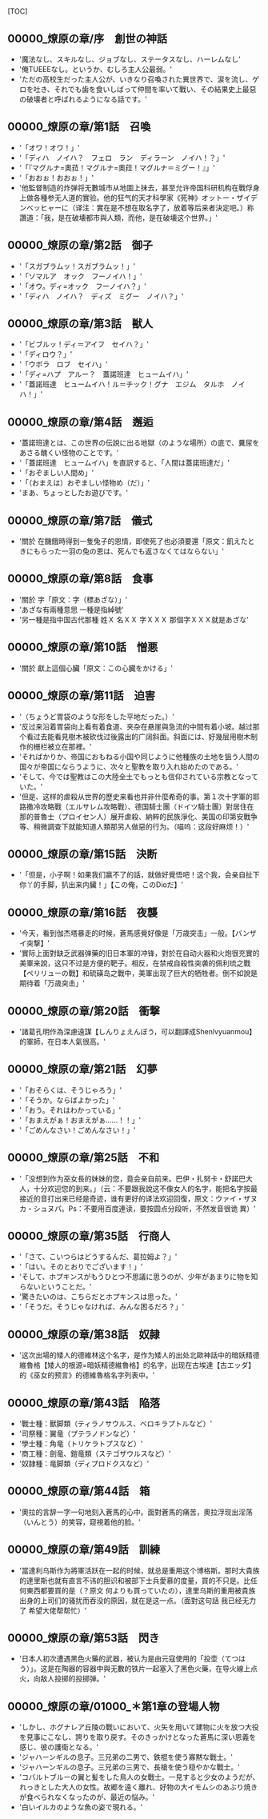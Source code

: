 # 

[TOC]

## 00000_燎原の章/序　創世の神話

- '魔法なし、スキルなし、ジョブなし、ステータスなし、ハーレムなし'
- '俺TUEEEなし。というか、むしろ主人公最弱。'
- 'ただの高校生だった主人公が、いきなり召喚された異世界で、涙を流し、ゲロを吐き、それでも歯を食いしばって仲間を率いて戰い、その結果史上最惡の破壊者と呼ばれるようになる話です。'


## 00000_燎原の章/第1話　召喚

- '「オワ！オワ！」'
- '「ディハ　ノイハ？　フェロ　ラン　ディラーン　ノイハ！？」'
- '「『マグルナ=奧菈！マグルナ=奧菈！マグルナ＝ミグー！』」'
- '「おおぉ！おおぉ！」'
- '他監督制造的炸弹将无數城市从地圖上抹去，甚至允许帝国科研机构在戰俘身上做各種参无人道的實验。他的狂气的天才科學家《死神》オットー・ザイデンベッヒャーに（译注：實在是不想在取名字了，放着等后来者決定吧。）称讚道：「我，是在破壊都市與人類，而他，是在破壊这个世界。」'


## 00000_燎原の章/第2話　御子

- '「スガブラムッ！スガブラムッ！」'
- '「ソマルア　オック　フーノイハ！」'
- '「オウ。ディ=オック　フーノイハ？」'
- '「ディハ　ノイハ？　ディズ　ミグー　ノイハ？」'


## 00000_燎原の章/第3話　獣人

- '「ビブルッ！ディ＝アイフ　セイハ？」'
- '「ディロウ？」'
- '「ウボラ　ロブ　セイハ」'
- '「ディ=ハプ　アルー？　蓋諾班達　ヒュームイハ」'
- '「蓋諾班達　ヒュームイハ！ル＝チック！グナ　エジム　タルホ　ノイハ！」'


## 00000_燎原の章/第4話　邂逅

- '蓋諾班達とは、この世界の伝說に出る地獄（のような場所）の底で、糞尿をあさる醜くい怪物のことです。'
- '「蓋諾班達　ヒュームイハ」を直訳すると、「人間は蓋諾班達だ」'
- '「おぞましい人間め」'
- '「（おまえは）おぞましい怪物め（だ）」'
- 'まあ、ちょっとしたお遊びです。'


## 00000_燎原の章/第7話　儀式

- '關於 在饑餓時得到一隻兔子的恩情，即使死了也必須要還「原文：飢えたときにもらった一羽の兔の恩は、死んでも返さなくてはならない」'


## 00000_燎原の章/第8話　食事

- '關於 字「原文：字（標あざな）」'
- 'あざな有兩種意思 一種是指綽號'
- '另一種是指中国古代那種 姓Ｘ 名ＸＸ 字ＸＸＸ 那個字ＸＸＸ就是あざな'


## 00000_燎原の章/第10話　憎悪

- '關於 獻上這個心臟「原文：この心臓をかける」'


## 00000_燎原の章/第11話　迫害

- '（ちょうど胃袋のような形をした平地だった。）'
- '反过来沿着胃袋向上看有着食道、夹杂在悬崖與急流的中間有着小坡。越过那个看过去能看見樹木被砍伐过後露出的广阔斜面。斜面には、好幾层用樹木制作的栅栏被立在那裡。'
- 'そればかりか、帝国におもねる小国や同じように他種族の土地を狙う人間の国々が帝国にならうように、次々と聖教を取り入れ始めたのである。'
- 'そして、今では聖教はこの大陸全土でもっとも信仰されている宗教となっていた。'
- '但是、这样的虐殺从世界的歷史来看也并非什麼希奇的事。第１次十字軍的耶路撒冷攻略戰（エルサレム攻略戰）、德国騎士團（ドイツ騎士團）對居住在那的普魯士（プロイセン人）展开虐殺、納粹的民族淨化、美国の印第安戰争等、稍微調查下就能知道人類那另人做惡的行为。（喵呜：这段好麻烦！）'


## 00000_燎原の章/第15話　決断

- '「但是，小子啊！如果我们赢不了的話，就做好覺悟吧！这个我，会亲自扯下你丫的手脚，扒出来内臟！」【この俺，このDioだ】'


## 00000_燎原の章/第16話　夜襲

- '今天，看到伽杰塔暴走的时候，蒼馬感覺好像是「万歳突击」一般。【バンザイ突撃】'
- '實际上面對缺乏武器弹藥的旧日本軍的冲锋，對於在自动火器和火炮很充實的美軍来說，这只不过是方便的靶子。相反，在禁戒自殺性突袭的佩利琉之戰【ペリリューの戰】和硫磺岛之戰中，美軍出现了巨大的牺牲者。倒不如說是期待着「万歳突击」'


## 00000_燎原の章/第20話　衝撃

- '諸葛孔明作為深慮遠謀【しんりょえんぼう，可以翻譯成Shenlvyuanmou】的軍師，在日本人氣很高。'


## 00000_燎原の章/第21話　幻夢

- '「おそらくは、そうじゃろう」'
- '「そうか。ならばよかった」'
- '「おう。それはわかっている」'
- '「おまえがぁ！おまえがぁ……！！」'
- '「ごめんなさい！ごめんなさい！」'


## 00000_燎原の章/第25話　不和

- '「没想到作为巫女長的妹妹的您，竟会亲自前来。巴伊・扎努卡・舒諾巴大人，十分欢迎您的到来。」（云：不要跟我說这不像女人的名字，能把名字按最接近的音打出来已经是奇迹，谁有更好的译法欢迎回復，原文：ウァイ・ザヌカ・シュヌパ。Ps：不要用百度連读，要按圆点分段听，不然发音很诡 異）'


## 00000_燎原の章/第35話　行商人

- '「さて、こいつらはどうするんだ、葛拉姆よ？」'
- '「はい。そのとおりでございます！」'
- 'そして、ホプキンスがもうひとつ不思議に思うのが、少年があまりに物を知らないということだ。'
- '驚きたいのは、こちらだとホプキンスは思った。'
- '「そうだ。そうじゃなければ、みんな困るだろ？」'


## 00000_燎原の章/第38話　奴隷

- '这次出場的矮人的德維林这个名字，是作为矮人的出处北歐神話中的暗妖精德維魯格【矮人的根源=暗妖精德維魯格】的名字，出现在古埃達【古エッダ】的《巫女的预言》的德維魯格名字列表中。'


## 00000_燎原の章/第43話　陥落

- '戰士種：獸脚類（ティラノサウルス、ベロキラプトルなど）'
- '司祭種：翼竜（プテラノドンなど）'
- '學士種：角竜（トリケラトプスなど）'
- '商工種：劍竜、鎧竜類（ステゴザウルスなど）'
- '奴隷種：竜脚類（ディプロドクスなど）'


## 00000_燎原の章/第44話　箱

- '奧拉的言辞一字一句地刻入蒼馬的心中。面對蒼馬的痛苦，奧拉浮现出淫荡（いんとう）的笑容，窥視着他的脸。'


## 00000_燎原の章/第49話　訓練

- '當達利乌斯作为將軍活跃在一起的时候，就总是重用这个博格斯。那时大貴族的達里斯也就有直言不讳的胆识和被部下士兵愛慕的度量，買的不只是。比任何東西都要買的是（？原文 何よりも買っていたの），達里乌斯的重用被貴族出身的上司们的骚扰而吞没的原因，就在是这一点。（面對这句話 我已经无力了 希望大佬帮帮忙）'


## 00000_燎原の章/第53話　閃き

- '日本人初次遭遇黑色火藥的武器，被认为是由元寇使用的「投壶（てつはう）」。这是在陶器的容器中與无數的铁片一起塞入了黑色火藥，在导火線上点火，向敌人投掷的投掷弹。'


## 00000_燎原の章/01000_＊第1章の登場人物

- 'しかし、ホグナレア丘陵の戰いにおいて、火矢を用いて建物に火を放つ大役を見事にこなし、誇りを取り戻す。そのきっかけとなった蒼馬に深い恩義を感じ、彼の護衛となる。'
- 'ジャハーンギルの息子。三兄弟の二男で、鉄棍を使う寡黙な戰士。'
- 'ジャハーンギルの息子。三兄弟の三男で、長槍を使う穏やかな戰士。'
- 'コバルトブルーの翼と髪をした鳥人の女戰士。一見すると少女のようだが、れっきとした大人の女性。故郷を遠く離れ、好物の大イモムシのあぶり焼きが食べられなくなったのが、最近の悩み。'
- '白いイルカのような魚の姿で現れる。'
